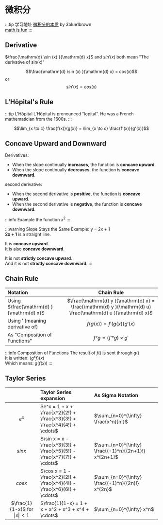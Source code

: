 # 微积分

:::tip 学习地址
[微积分的本质](https://www.bilibili.com/video/BV1qW411N7FU/) by 3blue1brown  
[math is fun](https://www.mathsisfun.com/calculus/)
:::

## Derivative

$\frac{\mathrm{d} \sin (x) }{\mathrm{d} x}$ and $sin'(x)$ both mean "The derivative of sin(x)"

$$\frac{\mathrm{d} \sin (x) }{\mathrm{d} x} = cos(x)$$
or
$$sin'(x)=cos(x)$$

## L'Hôpital's Rule

:::tip L'Hôpital
L'Hôpital is pronounced "lopital". He was a French mathematician from the 1600s. 
:::

$$\lim_{x \to c} \frac{f(x)}{g(x)} = \lim_{x \to c} \frac{f'(x)}{g'(x)}$$

## Concave Upward and Downward

Derivatives:

- When the slope continually **increases**, the function is **concave upward**.
- When the slope continually **decreases**, the function is **concave downward**.

second derivative:

- When the second derivative is **positive**, the function is **concave upward**.
- When the second derivative is **negative**, the function is **concave downward**.

:::info Example
the function $x^2$
:::

:::warning Slope Stays the Same
Example: y = 2x + 1  
**2x + 1** is a straight line.

It is **concave upward**.  
It is also **concave downward**.

It is not **strictly concave upward**.  
And it is not **strictly concave downward**.
:::

## Chain Rule

|Notation|Chain Rule|
|:-----|:-----:|
|Using $\frac{\mathrm{d} }{\mathrm{d} x}$|$\frac{\mathrm{d} y }{\mathrm{d} x} = \frac{\mathrm{d} y }{\mathrm{d} u} \frac{\mathrm{d} u }{\mathrm{d} x}$|
|Using $'$ (meaning derivative of)|$f(g(x)) = f'(g(x))g'(x)$|
|As "Composition of Functions"|$f°g = (f'°g) \times g'$|

:::info Composition of Functions
The result of $f()$ is sent through $g()$  
It is written: $(g°f)(x)$  
Which means: $g(f(x))$
:::

## Taylor Series

||Taylor Series expansion|As Sigma Notation|
|:----:|:-----|:-----|
|$e^x$|$e^x = 1 + x + \frac{x^2}{2!} + \frac{x^3}{3!} + \frac{x^4}{4!} + \cdots$|$\sum_{n=0}^{\infty} \frac{x^n}{n!}$|
|$sinx$|$\sin x = x - \frac{x^3}{3!} + \frac{x^5}{5!} - \frac{x^7}{7!} + \cdots$|$\sum_{n=0}^{\infty} \frac{(-1)^n}{(2n+1)!} x^{2n+1}$|
|$cosx$|$\cos x = 1 - \frac{x^2}{2!} + \frac{x^4}{4!} - \frac{x^6}{6!} + \cdots$|$\sum_{n=0}^{\infty} \frac{(-1)^n}{(2n)!} x^{2n}$|
|$\frac{1}{1-x}$ for $\|x\| < 1$|$\frac{1}{1-x} = 1 + x + x^2 + x^3 + x^4 + \cdots$|$\sum_{n=0}^{\infty} x^n$|
